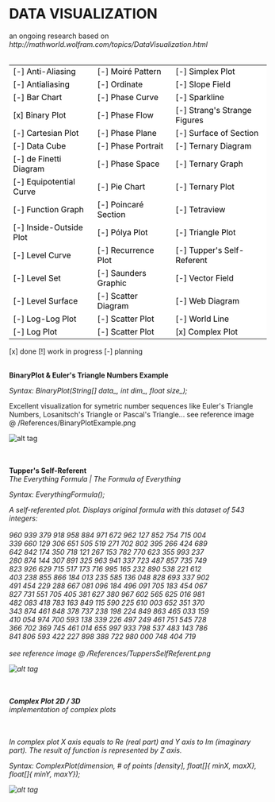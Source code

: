 <h1>DATA VISUALIZATION</h1>
an ongoing research based on 
<i>http://mathworld.wolfram.com/topics/DataVisualization.html</i><br><br>

<table border="0" style="background-color:#FFFFFF;border-collapse:collapse;border:0px solid #FFCC00;color:#000000;width:520" cellpadding="0" cellspacing="0">
	<tr>
		<td>[-] Anti-Aliasing</td>
		<td>[-] Moiré Pattern</td>
		<td>[-] Simplex Plot</td>
	</tr>
	<tr>
		<td>[-] Antialiasing</td>
		<td>[-] Ordinate</td>
		<td>[-] Slope Field</td>
	</tr>
	<tr>
		<td>[-] Bar Chart</td>
		<td>[-] Phase Curve</td>
		<td>[-] Sparkline</td>
	</tr>
	<tr>
		<td>[x] Binary Plot</td>
		<td>[-] Phase Flow</td>
		<td>[-] Strang's Strange Figures</td>
	</tr>
	<tr>
		<td>[-] Cartesian Plot</td>
		<td>[-] Phase Plane</td>
		<td>[-] Surface of Section</td>
	</tr>
	<tr>
		<td>[-] Data Cube</td>
		<td>[-] Phase Portrait</td>
		<td>[-] Ternary Diagram</td>
	</tr>
	<tr>
		<td>[-] de Finetti Diagram</td>
		<td>[-] Phase Space</td>
		<td>[-] Ternary Graph</td>
	</tr>
	<tr>
		<td>[-] Equipotential Curve</td>
		<td>[-] Pie Chart</td>
		<td>[-] Ternary Plot</td>
	</tr>
	<tr>
		<td>[-] Function Graph</td>
		<td>[-] Poincaré Section</td>
		<td>[-] Tetraview</td>
	</tr>
	<tr>
		<td>[-] Inside-Outside Plot</td>
		<td>[-] Pólya Plot</td>
		<td>[-] Triangle Plot</td>
	</tr>
	<tr>
		<td>[-] Level Curve</td>
		<td>[-] Recurrence Plot</td>
		<td>[-] Tupper's Self-Referent</td>
	</tr>
	<tr>
		<td>[-] Level Set</td>
		<td>[-] Saunders Graphic</td>
		<td>[-] Vector Field</td>
	</tr>
	<tr>
		<td>[-] Level Surface</td>
		<td>[-] Scatter Diagram</td>
		<td>[-] Web Diagram</td>
	</tr>
	<tr>
		<td>[-] Log-Log Plot</td>
		<td>[-] Scatter Plot</td>
		<td>[-] World Line</td>
	</tr>
	<tr>
		<td>[-] Log Plot</td>
		<td>[-] Scatter Plot</td>
		<td>[x] Complex Plot</td>
	</tr>
</table>

 [x] done [!] work in progress [-] planning

<br>
<b>BinaryPlot & Euler's Triangle Numbers Example</b>

<i>Syntax: BinaryPlot(String[] data_, int dim_, float size_);</i>

Excellent visualization for symetric number sequences like Euler's Triangle Numbers, Losanitsch's Triangle or Pascal's Triangle...
see reference image @ /References/BinaryPlotExample.png

![alt tag](https://raw.githubusercontent.com/vkuchinov/dataVisualization/master/DataVisualizations/References/BinaryPlotExample.png)<br><br>

<br>
<b>Tupper's Self-Referent</b><br>
<i>The Everything Formula | The Formula of Everything<i>

<i>Syntax: EverythingFormula();</i>

A self-referented plot. Displays original formula with this dataset of 543 integers:
<br><br><i>
960 939 379 918 958 884 971 672 962 127 852 754 715 004<br>
339 660 129 306 651 505 519 271 702 802 395 266 424 689<br> 
642 842 174 350 718 121 267 153 782 770 623 355 993 237<br> 
280 874 144 307 891 325 963 941 337 723 487 857 735 749<br> 
823 926 629 715 517 173 716 995 165 232 890 538 221 612<br> 
403 238 855 866 184 013 235 585 136 048 828 693 337 902<br> 
491 454 229 288 667 081 096 184 496 091 705 183 454 067<br> 
827 731 551 705 405 381 627 380 967 602 565 625 016 981<br> 
482 083 418 783 163 849 115 590 225 610 003 652 351 370<br> 
343 874 461 848 378 737 238 198 224 849 863 465 033 159<br> 
410 054 974 700 593 138 339 226 497 249 461 751 545 728<br> 
366 702 369 745 461 014 655 997 933 798 537 483 143 786<br> 
841 806 593 422 227 898 388 722 980 000 748 404 719<br></i>
<br>
see reference image @ /References/TuppersSelfReferent.png

![alt tag](https://raw.githubusercontent.com/vkuchinov/dataVisualization/master/DataVisualizations/References/TuppersSelfReferent.png)<br><br>

<br>
<b>Complex Plot 2D / 3D</b><br>
<i>implementation of complex plots<i>

<br><br>In complex plot X axis equals to Re (real part) and Y axis to Im (imaginary part).
The result of function is represented by Z axis.<br>
 
<i>Syntax: ComplexPlot(dimension, # of points [density], float[]{ minX, maxX},  float[]{ minY, maxY});</i>

![alt tag](https://raw.githubusercontent.com/vkuchinov/dataVisualization/master/DataVisualizations/References/TuppersSelfReferent.png)<br><br>
